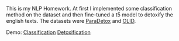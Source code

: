 This is my NLP Homework. At first I implemented some classification method on the dataset and then fine-tuned a t5 model to detoxify the english texts.
The datasets were [ParaDetox](https://aclanthology.org/2022.acl-long.469/) and [OLID](https://sites.google.com/site/offensevalsharedtask/olid).

Demo:
[Classification](https://huggingface.co/erfansadraiye/ClassifyOffensiveTasks)
[Detoxification](https://huggingface.co/erfansadraiye/detoxify)
